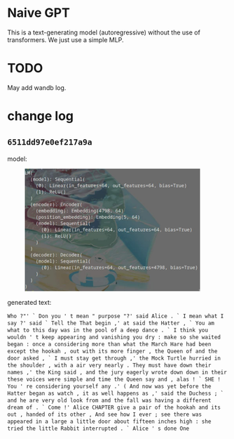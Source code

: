 # Naive GPT

This is a text-generating model (autoregressive) without the use of transformers. We just use a simple MLP.

# TODO
May add wandb log.

# change log
## `6511dd97e0ef217a9a`
model: 
<figure>
  <img
   src="./img/model_6511dd97e0ef217a9a.jpg" 
   width="400">
</figure>
generated text:

```text
Who ?"' ` Don you ' t mean " purpose "?' said Alice . ` I mean what I say ?' said ` Tell the That begin ,' at said the Hatter , ` You am what to this day was in the pool of a deep dance . ` I think you wouldn ' t keep appearing and vanishing you dry : make so she waited began : once a considering more than what the March Hare had been except the hookah , out with its more finger , the Queen of and the door asked , ` I must stay get through ,' the Mock Turtle hurried in the shoulder , with a air very nearly . They must have down their names ,' the King said , and the jury eagerly wrote down down in their these voices were simple and time the Queen say and , alas ! ` SHE ! You ' re considering yourself any .' ( And now was yet before the Hatter began as watch , it as well happens as ,' said the Duchess ; ` and he are very old look from and the fall was having a different dream of . ` Come !' Alice CHAPTER give a pair of the hookah and its out , handed of its other , And see how I ever ; see there was appeared in a large a little door about fifteen inches high : she tried the little Rabbit interrupted . ` Alice ' s done One
```
